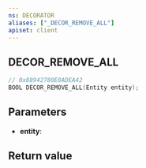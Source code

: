 ```yaml
---
ns: DECORATOR
aliases: ["_DECOR_REMOVE_ALL"]
apiset: client
---
```

## DECOR_REMOVE_ALL

```c
// 0x88942780E0ADEA42
BOOL DECOR_REMOVE_ALL(Entity entity);
```


## Parameters
* **entity**:

## Return value
